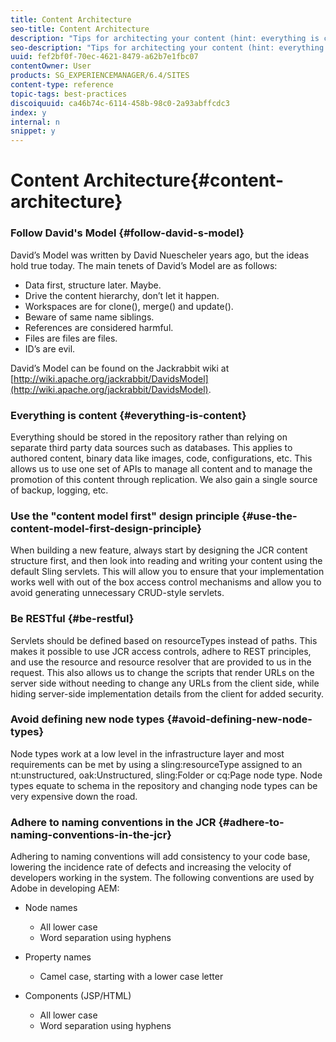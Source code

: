 ```yaml
---
title: Content Architecture
seo-title: Content Architecture
description: "Tips for architecting your content (hint: everything is content)"
seo-description: "Tips for architecting your content (hint: everything is content)"
uuid: fef2bf0f-70ec-4621-8479-a62b7e1fbc07
contentOwner: User
products: SG_EXPERIENCEMANAGER/6.4/SITES
content-type: reference
topic-tags: best-practices
discoiquuid: ca46b74c-6114-458b-98c0-2a93abffcdc3
index: y
internal: n
snippet: y
---
```


# Content Architecture{#content-architecture}

### Follow David's Model {#follow-david-s-model}

David’s Model was written by David Nuescheler years ago, but the ideas hold true today. The main tenets of David’s Model are as follows:

* Data first, structure later. Maybe.
* Drive the content hierarchy, don’t let it happen.
* Workspaces are for clone(), merge() and update().
* Beware of same name siblings.
* References are considered harmful.
* Files are files are files.
* ID’s are evil.

David’s Model can be found on the Jackrabbit wiki at [http://wiki.apache.org/jackrabbit/DavidsModel](http://wiki.apache.org/jackrabbit/DavidsModel).

### Everything is content {#everything-is-content}

Everything should be stored in the repository rather than relying on separate third party data sources such as databases. This applies to authored content, binary data like images, code, configurations, etc. This allows us to use one set of APIs to manage all content and to manage the promotion of this content through replication. We also gain a single source of backup, logging, etc.

### Use the "content model first" design principle {#use-the-content-model-first-design-principle}

When building a new feature, always start by designing the JCR content structure first, and then look into reading and writing your content using the default Sling servlets. This will allow you to ensure that your implementation works well with out of the box access control mechanisms and allow you to avoid generating unnecessary CRUD-style servlets.

### Be RESTful {#be-restful}

Servlets should be defined based on resourceTypes instead of paths. This makes it possible to use JCR access controls, adhere to REST principles, and use the resource and resource resolver that are provided to us in the request. This also allows us to change the scripts that render URLs on the server side without needing to change any URLs from the client side, while hiding server-side implementation details from the client for added security.

### Avoid defining new node types {#avoid-defining-new-node-types}

Node types work at a low level in the infrastructure layer and most requirements can be met by using a sling:resourceType assigned to an nt:unstructured, oak:Unstructured, sling:Folder or cq:Page node type. Node types equate to schema in the repository and changing node types can be very expensive down the road.

### Adhere to naming conventions in the JCR {#adhere-to-naming-conventions-in-the-jcr}

Adhering to naming conventions will add consistency to your code base, lowering the incidence rate of defects and increasing the velocity of developers working in the system. The following conventions are used by Adobe in developing AEM:

* Node names

    * All lower case
    * Word separation using hyphens

* Property names

    * Camel case, starting with a lower case letter

* Components (JSP/HTML)

    * All lower case
    * Word separation using hyphens

